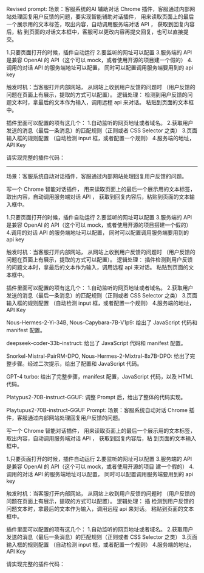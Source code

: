 Revised prompt:
场景：客服系统的AI 辅助对话 Chrome 插件，客服通过内部网站处理回复用户反馈的问题，要实现智能辅助对话插件， 用来读取页面上的最后一个展示用的文本标签，取出内容，自动调用服务端对话 API ， 获取到回复内容后，粘
  到页面的对话文本框中，客服可以更改内容再提交回复，也可以直接提交。

1.只要页面打开的时候，插件自动运行 2.要监听的网址可以配置 3.服务端的 API 是兼容 OpenAI 的 API（这个可以 mock，或者使用开源的项目建一个假的） 4.调用的对话 API 的服务端地址可以配置， 同时可以配置调用服务端要用到的 api key

触发时机：当客服打开内部网站， 从网站上收到用户反馈的问题时 （用户反馈的问题在页面上有展示，提取的方式可以配置）。 逻辑处理： 检测到用户反馈的问题文本时，拿最后的文本作为输入，调用远程 api 来对话。 粘贴到页面的文本框中。

插件里面可以配置的项有这几个： 
1.自动监听的网页地址或者域名。 
2.获取用户发送的消息（最后一条消息）的匹配规则（正则或者 CSS Selector 之类） 
3.页面输入框的规则配置 （自动检测 input 框，或者配置一个规则） 
4.服务端的地址， API Key

请实现完整的插件代码：

-----

场景：客服系统自动对话插件，客服通过内部网站处理回复用户反馈的问题。

写一个 Chrome 智能对话插件， 用来读取页面上的最后一个展示用的文本标签，取出内容，自动调用服务端对话 API ， 获取到回复内容后，粘贴到页面的文本输入框中。

1.只要页面打开的时候，插件自动运行 2.要监听的网址可以配置 3.服务端的 API 是兼容 OpenAI 的 API（这个可以 mock，或者使用开源的项目搭建一个假的） 4.调用的对话 API 的服务端地址可以配置， 同时可以配置调用服务端要用到的 api key

触发时机：当客服打开内部网站， 从网站上收到用户反馈的问题时 （用户反馈的问题在页面上有展示，提取的方式可以配置）。 逻辑处理： 插件检测到用户反馈的问题文本时，拿最后的文本作为输入，调用远程 api 来对话。 粘贴到页面的文本框中。

插件里面可以配置的项有这几个： 1.自动监听的网页地址或者域名。 2.获取用户发送的消息（最后一条消息）的匹配规则（正则或者 CSS Selector 之类） 3.页面输入框的规则配置 （自动检测 input 框，或者配置一个规则） 4.服务端的地址， API Key


Nous-Hermes-2-Yi-34B, Nous-Capybara-7B-V1p9:
给出了 JavaScript 代码和 manifest 配置。

deepseek-coder-33b-instruct:
给出了 JavaScript 代码和 manifest 配置。

Snorkel-Mistral-PairRM-DPO, Nous-Hermes-2-Mixtral-8x7B-DPO:
给出了完整步骤。经过二次提示，给出了配置和 JavaScript 代码。

GPT-4 turbo:
给出了完整步骤，manifest 配置，JavaScript 代码，以及 HTML 代码。

Platypus2-70B-instruct-GGUF:
调整 Prompt 后，给出了整体的代码实现。

Playtupus2-70B-instruct-GGUF Prompt:
场景：客服系统自动对话 Chrome 插件，客服通过内部网站处理回复用户反馈的问题。

写一个 Chrome 智能对话插件， 用来读取页面上的最后一个展示用的文本标签，取出内容，自动调用服务端对话 API ， 获取到回复内容后，粘
  到页面的文本输入框中。

1.只要页面打开的时候，插件自动运行 2.要监听的网址可以配置 3.服务端的 API 是兼容 OpenAI 的 API（这个可以 mock，或者使用开源的项目
  建一个假的） 4.调用的对话 API 的服务端地址可以配置， 同时可以配置调用服务端要用到的 api key

触发时机：当客服打开内部网站， 从网站上收到用户反馈的问题时 （用户反馈的问题在页面上有展示，提取的方式可以配置）。 逻辑处理： 插
  检测到用户反馈的问题文本时，拿最后的文本作为输入，调用远程 api 来对话。 粘贴到页面的文本框中。

插件里面可以配置的项有这几个： 
1.自动监听的网页地址或者域名。 
2.获取用户发送的消息（最后一条消息）的匹配规则（正则或者 CSS Selector 之类） 
3.页面输入框的规则配置 （自动检测 input 框，或者配置一个规则） 
4.服务端的地址， API Key

请实现完整的插件代码：

